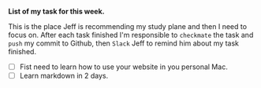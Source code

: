 **List of my task for this week.**

This is the place Jeff is recommending my study plane and then I need to focus on. 
After each task finished I'm responsible to `checkmate` the task and `push` my commit to Github, then `Slack` Jeff to remind him about my task finished. 

- [ ] Fist need to learn how to use your website in you personal Mac. 
- [ ] Learn markdown in 2 days. 